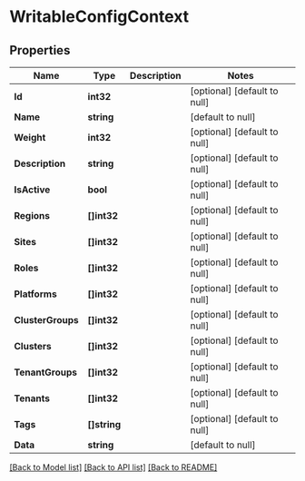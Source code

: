 # WritableConfigContext

## Properties
Name | Type | Description | Notes
------------ | ------------- | ------------- | -------------
**Id** | **int32** |  | [optional] [default to null]
**Name** | **string** |  | [default to null]
**Weight** | **int32** |  | [optional] [default to null]
**Description** | **string** |  | [optional] [default to null]
**IsActive** | **bool** |  | [optional] [default to null]
**Regions** | **[]int32** |  | [optional] [default to null]
**Sites** | **[]int32** |  | [optional] [default to null]
**Roles** | **[]int32** |  | [optional] [default to null]
**Platforms** | **[]int32** |  | [optional] [default to null]
**ClusterGroups** | **[]int32** |  | [optional] [default to null]
**Clusters** | **[]int32** |  | [optional] [default to null]
**TenantGroups** | **[]int32** |  | [optional] [default to null]
**Tenants** | **[]int32** |  | [optional] [default to null]
**Tags** | **[]string** |  | [optional] [default to null]
**Data** | **string** |  | [default to null]

[[Back to Model list]](../README.md#documentation-for-models) [[Back to API list]](../README.md#documentation-for-api-endpoints) [[Back to README]](../README.md)


